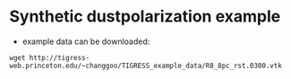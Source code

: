# Synthetic dustpolarization example

* example data can be downloaded:
```
wget http://tigress-web.princeton.edu/~changgoo/TIGRESS_example_data/R8_8pc_rst.0300.vtk
```
